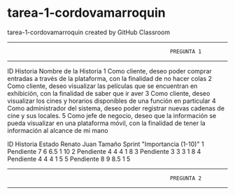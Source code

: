 # tarea-1-cordovamarroquin
tarea-1-cordovamarroquin created by GitHub Classroom

-----------------------------------------------------------------------------------------------------------------------------------
                                                        PREGUNTA 1
-----------------------------------------------------------------------------------------------------------------------------------

ID Historia	                                    Nombre de la Historia
1	            Como cliente, deseo poder comprar entradas a través de la plataforma, con la finalidad de no hacer colas
2	            Como cliente, deseo visualizar las películas que se encuentran en exhibición, con la finalidad de saber que ir aver
3	            Como cliente, deseo visualizar los cines y horarios disponibles de una función en particular
4	            Como administrador del sistema, deseo poder registrar nuevas cadenas de cine y sus locales.
5	            Como jefe de negocio, deseo que la información se pueda visualizar en una plataforma móvil, con la finalidad de tener 
              la información al alcance de mi mano

ID Historia	  Estado  	Renato	  Juan	  Tamaño	  Sprint	  "Importancia (1-10)"
1	          Pendiente	    7	        6	      6.5	      1	             10
2	          Pendiente	    4	        4	       4	      1	              8
3	          Pendiente	    3	        3	       3	      1	              8
4	          Pendiente	    4	        4	       4	      1	              5
5	          Pendiente	    8	        9	      8.5	      1 	            5


-----------------------------------------------------------------------------------------------------------------------------------
                                                        PREGUNTA 2
-----------------------------------------------------------------------------------------------------------------------------------







